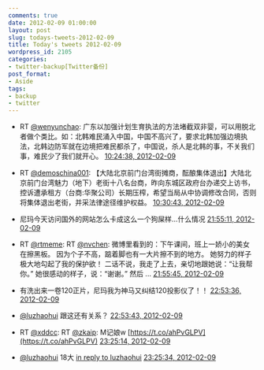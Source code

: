 ```yaml
---
comments: true
date: 2012-02-09 01:00:00
layout: post
slug: todays-tweets-2012-02-09
title: Today's tweets 2012-02-09
wordpress_id: 2105
categories:
- twitter-backup[Twitter备份]
post_format:
- Aside
tags:
- backup
- twitter
---
```





  * RT [@wenyunchao](http://twitter.com/wenyunchao): 广东以加强计划生育执法的方法堵截双非婴，可以用脱北者做个类比。如：北韩难民涌入中国，中国不高兴了，要求北韩加强边境执法，北韩边防军就在边境把难民都杀了，中国说，杀人是北韩的事，不关我们事，难民少了我们就开心。 [10:24:38, 2012-02-09](http://twitter.com/gfrog/statuses/167433696071266305)





  * RT [@demoschina001](http://twitter.com/demoschina001): 【大陆北京前门台湾街摊商，酝酿集体退出】大陆北京前门台湾魅力（地下）老街十八名台商，昨向东城区政府台办递交上访书，控诉遭承租方（台商:华聚公司）长期压榨，希望当局从中协调修改合同，否则将集体退出老街，并采法律途径维护权益。 [10:30:43, 2012-02-09](http://twitter.com/gfrog/statuses/167435225503236096)





  * 尼玛今天访问国外的网站怎么卡成这么一个狗屎样…什么情况 [21:55:11, 2012-02-09](http://twitter.com/gfrog/statuses/167607478207524864)





  * RT [@rtmeme](http://twitter.com/rtmeme): RT [@nvchen](http://twitter.com/nvchen): 微博里看到的：下午课间，班上一娇小的美女在擦黑板。 因为个子不高，踮着脚也有一大片擦不到的地方。 她努力的样子极大地勾起了我的保护欲！ 二话不说，我走了上去，亲切地跟她说：“让我帮你。” 她很感动的样子，说：“谢谢。” 然后 ... [21:55:45, 2012-02-09](http://twitter.com/gfrog/statuses/167607621908570112)





  * 有洗出来一卷120正片，尼玛我为神马又纠结120投影仪了！！ [22:53:36, 2012-02-09](http://twitter.com/gfrog/statuses/167622179536633857)





  * [@luzhaohui](http://twitter.com/luzhaohui) 跟这还有关系？ [22:53:43, 2012-02-09](http://twitter.com/gfrog/statuses/167622210675154946)





  * RT [@xddcc](http://twitter.com/xddcc): RT [@zkaip](http://twitter.com/zkaip): M记娘w [https://t.co/ahPvGLPV](https://t.co/ahPvGLPV) [23:25:14, 2012-02-09](http://twitter.com/gfrog/statuses/167630140115927040)





  * [@luzhaohui](http://twitter.com/luzhaohui) 18大 [in reply to luzhaohui](http://twitter.com/luzhaohui/statuses/167623902137290752) [23:25:34, 2012-02-09](http://twitter.com/gfrog/statuses/167630222747901952)




